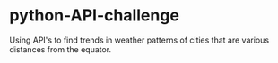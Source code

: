 # python-API-challenge
Using API's to find trends in weather patterns of cities that are various distances from the equator.
